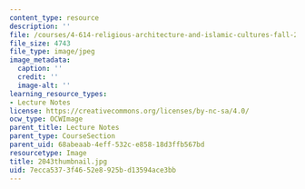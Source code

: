 ```yaml
---
content_type: resource
description: ''
file: /courses/4-614-religious-architecture-and-islamic-cultures-fall-2002/7ecca5373f4652e8925bd13594ace3bb_2043thumbnail.jpg
file_size: 4743
file_type: image/jpeg
image_metadata:
  caption: ''
  credit: ''
  image-alt: ''
learning_resource_types:
- Lecture Notes
license: https://creativecommons.org/licenses/by-nc-sa/4.0/
ocw_type: OCWImage
parent_title: Lecture Notes
parent_type: CourseSection
parent_uid: 68abeaab-4eff-532c-e858-18d3ffb567bd
resourcetype: Image
title: 2043thumbnail.jpg
uid: 7ecca537-3f46-52e8-925b-d13594ace3bb
---
```

